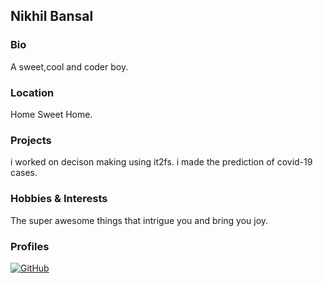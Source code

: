 ## Nikhil Bansal

### Bio
A sweet,cool and coder boy.

### Location
Home Sweet Home.

### Projects
i worked on decison making using it2fs.
i made the prediction of covid-19 cases.

### Hobbies & Interests
The super awesome things that intrigue you and bring you joy.

### Profiles
[![GitHub][github-img]](https://github.com/coolestbnslz) 

<!-- Don't edit the below 2 lines -->
[twitter-img]: https://i.imgur.com/wWzX9uB.png
[github-img]: https://i.imgur.com/9I6NRUm.png
